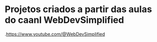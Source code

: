 # Projetos criados a partir das aulas do caanl WebDevSimplified 

.https://www.youtube.com/@WebDevSimplified